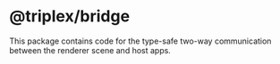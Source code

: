 # @triplex/bridge

This package contains code for the type-safe two-way communication between the renderer scene and host apps.

